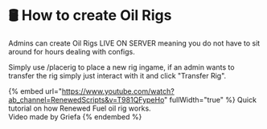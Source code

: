 # 🛢 How to create Oil Rigs

Admins can create Oil Rigs LIVE ON SERVER meaning you do not have to sit around for hours dealing with configs.



Simply use /placerig to place a new rig ingame, if an admin wants to transfer the rig simply just interact with it and click "Transfer Rig".

{% embed url="https://www.youtube.com/watch?ab_channel=RenewedScripts&v=T981QFypeHo" fullWidth="true" %}
Quick tutorial on how Renewed Fuel oil rig works.\
Video made by Griefa
{% endembed %}
